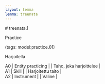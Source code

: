 ```yaml
---
layout: lemma
lemma: treenata
---
```


<div class="sense">
# <span class="sensename">treenata.1</span>

<span class="description">Practice</span>

(tags: model:practice.01)

<span class="description">Harjoitella</span>

A0 | Entity practicing |   | Taho, joka harjoittelee |  
A1 | Skill |   | Harjoitettu taito |  
A2 | Instrument |   | Väline |  

</div>

